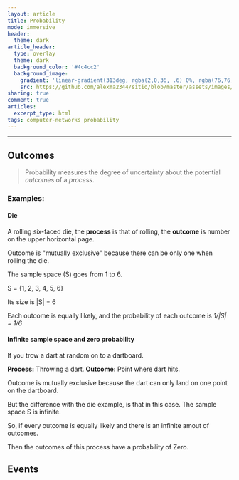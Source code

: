 ```yaml
---
layout: article
title: Probability
mode: immersive
header:
  theme: dark
article_header:
  type: overlay
  theme: dark
  background_color: '#4c4cc2'
  background_image:
    gradient: 'linear-gradient(313deg, rgba(2,0,36, .6) 0%, rgba(76,76,194, .6) 47%, rgba(0,212,255, .6) 100%)'
    src: https://github.com/alexma2344/sitio/blob/master/assets/images/rainbows.jpg?raw=true"
sharing: true
comment: true
articles:
  excerpt_type: html
tags: computer-networks probability
---
```


<!--more-->

---

## Outcomes

> Probability measures the degree of uncertainty about the potential *outcomes* of a *process*.

### Examples:

#### Die

A rolling six-faced die, the **process** is that of rolling, the **outcome** is number on the upper horizontal page.

Outcome is "mutually exclusive" because there can be only one when rolling the die.

The sample space (S) goes from 1 to 6. 

S = {1, 2, 3, 4, 5, 6}

Its size is |S| = 6

Each outcome is equally likely, and the probability of each outcome is *1/|S| = 1/6*

#### Infinite sample space and zero probability

If you trow a dart at random on to a dartboard.

**Process:** Throwing a dart.
**Outcome:** Point where dart hits.

Outcome is mutually exclusive because the dart can only land on one point on the dartboard.

But the difference with the die example, is that in this case. The sample space S is infinite.

So, if every outcome is equally likely and there is an infinite amout of outcomes.

Then the outcomes of this process have a probability of Zero.

## Events

